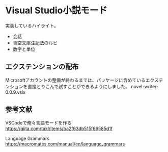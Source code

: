 # Visual Studio小説モード

実装しているハイライト。
- 会話
- 青空文庫注記法のルビ
- 数字と単位

## エクステンションの配布

Microsoftアカウントの整備が終わるまでは、パッケージに含めているエクステンションを直接とりこんで試すことができるようにしました。
novel-writer-0.0.9.vsix

## 参考文献
VSCodeで俺々言語モードを作る
https://qiita.com/takl/items/ba2f63db515f66585d1f

Language Grammars
https://macromates.com/manual/en/language_grammars
